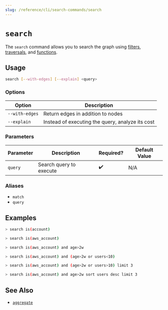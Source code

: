 ```yaml
---
slug: /reference/cli/search-commands/search
---
```


# `search`

The `search` command allows you to search the graph using [filters](../../../concepts/search/filters.md), [traversals](../../../concepts/search/traversals.md), and [functions](../../../concepts/search/aggregation.md).

## Usage

```bash
search [--with-edges] [--explain] <query>
```

### Options

| Option         | Description                                      |
| -------------- | ------------------------------------------------ |
| `--with-edges` | Return edges in addition to nodes                |
| `--explain`    | Instead of executing the query, analyze its cost |

### Parameters

| Parameter | Description             | Required? | Default Value |
| --------- | ----------------------- | --------- | ------------- |
| `query`   | Search query to execute | ✔️        | N/A           |

### Aliases

- `match`
- `query`

## Examples

```bash title="Find accounts across all cloud providers"
> search is(account)
```

```bash title="Find all AWS accounts"
> search is(aws_account)
```

```bash title="Find all AWS accounts more than 2 weeks old"
> search is(aws_account) and age>2w
```

```bash title="Find all AWS accounts that are either older than 2 weeks or have more than 10 users"
> search is(aws_account) and (age>2w or users<10)
```

```bash title="Find 3 AWS accounts that are are either older than 2 weeks or have more than 10 users"
> search is(aws_account) and (age>2w or users>10) limit 3
```

```bash title="Find the 3 AWS accounts that are more than 2 weeks old with the greatest number of users"
> search is(aws_account) and age>2w sort users desc limit 3
```

## See Also

- [`aggregate`](./aggregate.md)
